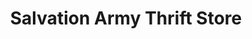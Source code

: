 ---
title: "Salvation Army Thrift Store"
url: /barrie/salvation-army-thrift-store/
shop: charity
---